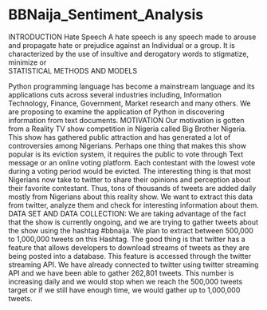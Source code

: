 # BBNaija_Sentiment_Analysis

INTRODUCTION
Hate Speech
A hate speech is any speech made to arouse and propagate hate or prejudice against an Individual or a group. It is characterized by the use of insultive and derogatory words to stigmatize, minimize or  
STATISTICAL METHODS AND MODELS

Python programming language has become a mainstream language and its applications cuts across several industries including, Information Technology, Finance, Government, Market research and many others. We are proposing to examine the application of Python in discovering information from text documents.
MOTIVATION
Our motivation is gotten from a Reality TV show competition in Nigeria called Big Brother Nigeria. This show has gathered public attraction and has generated a lot of controversies among Nigerians. Perhaps one thing that makes this show popular is its eviction system, it requires the public to vote through Text message or an online voting platform. Each contestant with the lowest vote during a voting period would be evicted. The interesting thing is that most Nigerians now take to twitter to share their opinions and perception about their favorite contestant. Thus, tons of thousands of tweets are added daily mostly from Nigerians about this reality show. We want to extract this data from twitter, analyze them and check for interesting information about them.
DATA SET AND DATA COLLECTION:
We are taking advantage of the fact that the show is currently ongoing, and we are trying to gather tweets about the show using the hashtag #bbnaija. We plan to extract between 500,000 to 1,000,000 tweets on this Hashtag. The good thing is that twitter has a feature that allows developers to download streams of tweets as they are being posted into a database. This feature is accessed through the twitter streaming API. We have already connected to twitter using twitter streaming API and we have been able to gather 262,801 tweets. This number is increasing daily and we would stop when we reach the 500,000 tweets target or if we still have enough time, we would gather up to 1,000,000 tweets.


